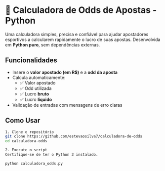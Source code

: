 
# 🧮 Calculadora de Odds de Apostas - Python

Uma calculadora simples, precisa e confiável para ajudar apostadores esportivos a calcularem rapidamente o lucro de suas apostas. Desenvolvida em **Python puro**, sem dependências externas.

##  Funcionalidades

- Insere o **valor apostado (em R$)** e a **odd da aposta**
- Calcula automaticamente:
  - ✅ Valor apostado
  - ✅ Odd utilizada
  - ✅ Lucro **bruto**
  - ✅ Lucro **líquido**
- Validação de entradas com mensagens de erro claras

##  Como Usar

```bash
1. Clone o repositório
git clone https://github.com/estevaosilva7/calculadora-de-odds
cd calculadora-odds

2. Execute o script
Certifique-se de ter o Python 3 instalado.

python calculadora_odds.py
